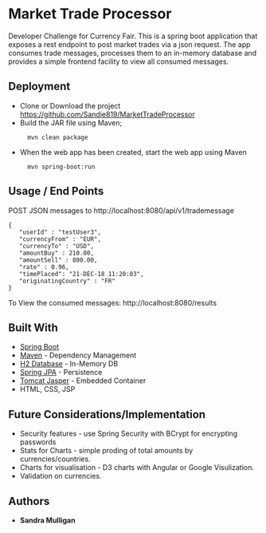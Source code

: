 # Market Trade Processor

Developer Challenge for Currency Fair. This is a spring boot application that exposes a rest endpoint to post market trades via a json request. The app consumes trade messages, processes them to an in-memory database and provides a simple frontend facility to view all consumed messages. 

## Deployment

* Clone or Download the project https://github.com/Sandie819/MarketTradeProcessor
* Build the JAR file using Maven; 
  ```
    mvn clean package
  ```
* When the web app has been created, start the web app using Maven
  ```
    mvn spring-boot:run
  ```
  
## Usage / End Points

POST JSON messages to http://localhost:8080/api/v1/trademessage

 ```
{
	"userId" : "testUser3",
	"currencyFrom" : "EUR",
	"currencyTo" : "USD",
	"amountBuy" : 210.00,
	"amountSell" : 800.00,
	"rate" : 0.96,
	"timePlaced": "21-DEC-18 11:20:03",
	"originatingCountry" : "FR"
}
```

To View the consumed messages: http://localhost:8080/results

## Built With

* [Spring Boot](https://spring.io/projects/spring-boot)
* [Maven](https://maven.apache.org/) - Dependency Management
* [H2 Database](http://www.h2database.com/html/main.html) - In-Memory DB
* [Spring JPA](https://spring.io/projects/spring-data-jpa) - Persistence
* [Tomcat Jasper](https://javalibs.com/artifact/org.apache.tomcat.embed/tomcat-embed-jasper) - Embedded Container
* HTML, CSS, JSP 

## Future Considerations/Implementation

* Security features - use Spring Security with BCrypt for encrypting passwords 
* Stats for Charts - simple proding of total amounts by currencies/countries. 
* Charts for visualisation - D3 charts with Angular or Google Visulization. 
* Validation on currencies. 

## Authors

* **Sandra Mulligan** 


